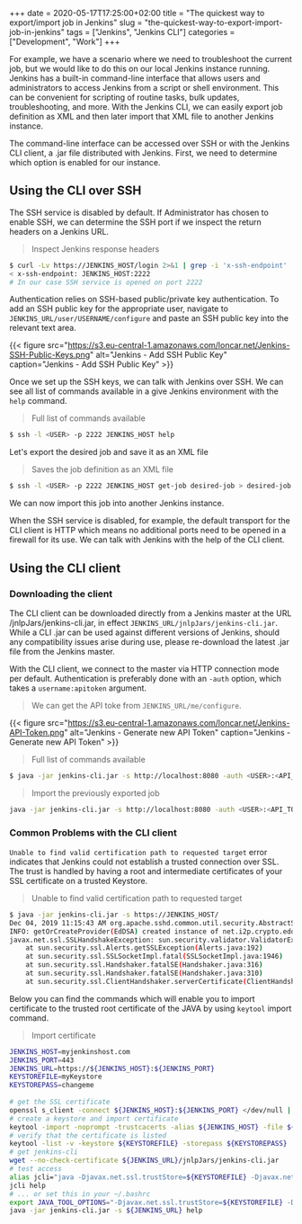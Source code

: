 +++ 
date = 2020-05-17T17:25:00+02:00
title = "The quickest way to export/import job in Jenkins"
slug = "the-quickest-way-to-export-import-job-in-jenkins" 
tags = ["Jenkins", "Jenkins CLI"]
categories = ["Development", "Work"]
+++

For example, we have a scenario where we need to troubleshoot the current job, but we would like to do this on our local Jenkins instance running. Jenkins has a built-in command-line interface that allows users and administrators to access Jenkins from a script or shell environment. This can be convenient for scripting of routine tasks, bulk updates, troubleshooting, and more. With the Jenkins CLI, we can easily export job definition as XML and then later import that XML file to another Jenkins instance.

The command-line interface can be accessed over SSH or with the Jenkins CLI client, a .jar file distributed with Jenkins. First, we need to determine which option is enabled for our instance.

## Using the CLI over SSH

The SSH service is disabled by default. If Administrator has chosen to enable SSH, we can determine the SSH port if we inspect the return headers on a Jenkins URL.

> Inspect Jenkins response headers

```bash
$ curl -Lv https://JENKINS_HOST/login 2>&1 | grep -i 'x-ssh-endpoint'
< x-ssh-endpoint: JENKINS_HOST:2222
# In our case SSH service is opened on port 2222
```

Authentication relies on SSH-based public/private key authentication. To add an SSH public key for the appropriate user, navigate to `JENKINS_URL/user/USERNAME/configure` and paste an SSH public key into the relevant text area.

{{< figure src="https://s3.eu-central-1.amazonaws.com/loncar.net/Jenkins-SSH-Public-Keys.png" alt="Jenkins - Add SSH Public Key" caption="Jenkins - Add SSH Public Key" >}}

Once we set up the SSH keys, we can talk with Jenkins over SSH. We can see all list of commands available in a give Jenkins environment with the  `help` command.

> Full list of commands available

```bash
$ ssh -l <USER> -p 2222 JENKINS_HOST help
```

Let's export the desired job and save it as an XML file

> Saves the job definition as an XML file

```bash
$ ssh -l <USER> -p 2222 JENKINS_HOST get-job desired-job > desired-job.xml
```

We can now import this job into another Jenkins instance.

When the SSH service is disabled, for example, the default transport for the CLI client is HTTP which means no additional ports need to be opened in a firewall for its use.  We can talk with Jenkins with the help of the CLI client.

## Using the CLI client

### Downloading the client

The CLI client can be downloaded directly from a Jenkins master at the URL /jnlpJars/jenkins-cli.jar, in effect `JENKINS_URL/jnlpJars/jenkins-cli.jar`.
While a CLI .jar can be used against different versions of Jenkins, should any compatibility issues arise during use, please re-download the latest .jar file from the Jenkins master.

With the CLI client, we connect to the master via HTTP connection mode per default. Authentication is preferably done with an `-auth` option, which takes a `username:apitoken` argument. 

> We can get the API toke from `JENKINS_URL/me/configure`.

{{< figure src="https://s3.eu-central-1.amazonaws.com/loncar.net/Jenkins-API-Token.png" alt="Jenkins - Generate new API Token" caption="Jenkins - Generate new API Token" >}}

> Full list of commands available

```bash
$ java -jar jenkins-cli.jar -s http://localhost:8080 -auth <USER>:<API_TOKEN> help
```

> Import the previously exported job

```bash
java -jar jenkins-cli.jar -s http://localhost:8080 -auth <USER>:<API_TOKEN> create-job desired-job < desired-job.xml
```

### Common Problems with the CLI client

`Unable to find valid certification path to requested target` error indicates that Jenkins could not establish a trusted connection over SSL. The trust is handled by having a root and intermediate certificates of your SSL certificate on a trusted Keystore.

> Unable to find valid certification path to requested target

```bash
$ java -jar jenkins-cli.jar -s https://JENKINS_HOST/
Dec 04, 2019 11:15:43 AM org.apache.sshd.common.util.security.AbstractSecurityProviderRegistrar getOrCreateProvider
INFO: getOrCreateProvider(EdDSA) created instance of net.i2p.crypto.eddsa.EdDSASecurityProvider
javax.net.ssl.SSLHandshakeException: sun.security.validator.ValidatorException: PKIX path building failed: sun.security.provider.certpath.SunCertPathBuilderException: unable to find valid certification path to requested target
    at sun.security.ssl.Alerts.getSSLException(Alerts.java:192)
    at sun.security.ssl.SSLSocketImpl.fatal(SSLSocketImpl.java:1946)
    at sun.security.ssl.Handshaker.fatalSE(Handshaker.java:316)
    at sun.security.ssl.Handshaker.fatalSE(Handshaker.java:310)
    at sun.security.ssl.ClientHandshaker.serverCertificate(ClientHandshaker.java:1639)
```

Below you can find the commands which will enable you to import certificate to the trusted root certificate of the JAVA by using `keytool` import command.

> Import certificate

```bash
JENKINS_HOST=myjenkinshost.com
JENKINS_PORT=443
JENKINS_URL=https://${JENKINS_HOST}:${JENKINS_PORT}
KEYSTOREFILE=myKeystore
KEYSTOREPASS=changeme
  
# get the SSL certificate
openssl s_client -connect ${JENKINS_HOST}:${JENKINS_PORT} </dev/null | sed -ne '/-BEGIN CERTIFICATE-/,/-END CERTIFICATE-/p' > ${JENKINS_HOST}.cer
# create a keystore and import certificate
keytool -import -noprompt -trustcacerts -alias ${JENKINS_HOST} -file ${JENKINS_HOST}.cer -keystore ${KEYSTOREFILE} -storepass ${KEYSTOREPASS}
# verify that the certificate is listed
keytool -list -v -keystore ${KEYSTOREFILE} -storepass ${KEYSTOREPASS}
# get jenkins-cli
wget --no-check-certificate ${JENKINS_URL}/jnlpJars/jenkins-cli.jar
# test access
alias jcli="java -Djavax.net.ssl.trustStore=${KEYSTOREFILE} -Djavax.net.ssl.trustStorePassword=${KEYSTOREPASS} -jar jenkins-cli.jar -s ${JENKINS_URL,,}"
jcli help
# ... or set this in your ~/.bashrc
export JAVA_TOOL_OPTIONS="-Djavax.net.ssl.trustStore=${KEYSTOREFILE} -Djavax.net.ssl.trustStorePassword=${KEYSTOREPASS}"
java -jar jenkins-cli.jar -s ${JENKINS_URL} help
```
